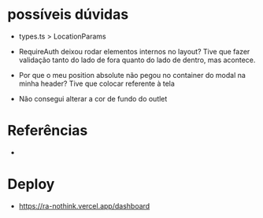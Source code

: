 # possíveis dúvidas

- types.ts > LocationParams

- RequireAuth deixou rodar elementos internos no layout? Tive que fazer validação tanto do lado de fora quanto do lado de dentro, mas acontece.

- Por que o meu position absolute não pegou no container do modal na minha header? Tive que colocar referente à tela

- Não consegui alterar a cor de fundo do outlet

# Referências

-

# Deploy

- https://ra-nothink.vercel.app/dashboard
